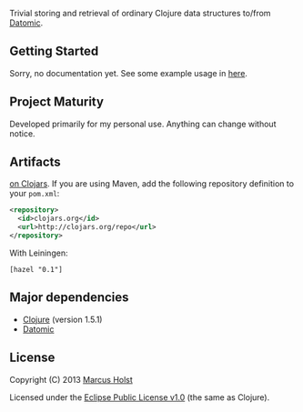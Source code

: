 Trivial storing and retrieval of ordinary Clojure data structures to/from [Datomic](http://docs.datomic.com).

## Getting Started

Sorry, no documentation yet. See some example usage in [here](https://github.com/molst/annagreta/blob/master/src/annagreta/db).

## Project Maturity

Developed primarily for my personal use. Anything can change without notice.

## Artifacts

[on Clojars](https://clojars.org/hazel). If you are using Maven, add the following repository
definition to your `pom.xml`:

``` xml
<repository>
  <id>clojars.org</id>
  <url>http://clojars.org/repo</url>
</repository>
```

With Leiningen:
```
[hazel "0.1"]
```

## Major dependencies

 * [Clojure](http://clojure.org/) (version 1.5.1)
 * [Datomic](http://docs.datomic.com/)

## License

Copyright (C) 2013 [Marcus Holst](https://twitter.com/zolst)

Licensed under the [Eclipse Public License v1.0](http://www.eclipse.org/legal/epl-v10.html) (the same as Clojure).